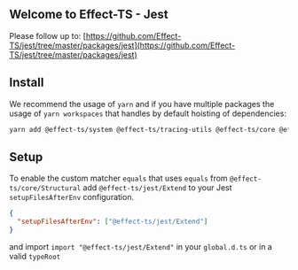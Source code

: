 ## Welcome to Effect-TS - Jest

Please follow up to: [https://github.com/Effect-TS/jest/tree/master/packages/jest](https://github.com/Effect-TS/jest/tree/master/packages/jest)

## Install

We recommend the usage of `yarn` and if you have multiple packages the usage of `yarn workspaces` that handles by default hoisting of dependencies:

```sh
yarn add @effect-ts/system @effect-ts/tracing-utils @effect-ts/core @effect-ts/jest
```

## Setup

To enable the custom matcher `equals` that uses `equals` from `@effect-ts/core/Structural` add `@effect-ts/jest/Extend` to your Jest `setupFilesAfterEnv` configuration.

```json
{
  "setupFilesAfterEnv": ["@effect-ts/jest/Extend"]
}
```

and import `import "@effect-ts/jest/Extend"` in your `global.d.ts` or in a valid `typeRoot`

